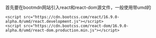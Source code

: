 首先要在bootmdn网站引入react和react-dom源文件，一般使用带umd的
```
<script src="https://cdn.bootcss.com/react/16.9.0-alpha.0/umd/react.development.js"></script>
<script src="https://cdn.bootcss.com/react-dom/16.9.0-alpha.0/umd/react-dom.production.min.js"></script>
```
